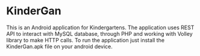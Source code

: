 # KinderGan
This is an Android application for Kindergartens.
The application uses REST API to interact with MySQL database, through PHP
and working with Volley library to make HTTP calls.
To run the application just install the KinderGan.apk file on your android device.
